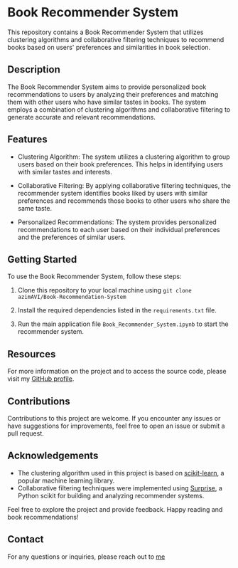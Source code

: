 # Book Recommender System

This repository contains a Book Recommender System that utilizes clustering algorithms and collaborative filtering techniques to recommend books based on users' preferences and similarities in book selection.

## Description

The Book Recommender System aims to provide personalized book recommendations to users by analyzing their preferences and matching them with other users who have similar tastes in books. The system employs a combination of clustering algorithms and collaborative filtering to generate accurate and relevant recommendations.

## Features

- Clustering Algorithm: The system utilizes a clustering algorithm to group users based on their book preferences. This helps in identifying users with similar tastes and interests.

- Collaborative Filtering: By applying collaborative filtering techniques, the recommender system identifies books liked by users with similar preferences and recommends those books to other users who share the same taste.

- Personalized Recommendations: The system provides personalized recommendations to each user based on their individual preferences and the preferences of similar users.

## Getting Started

To use the Book Recommender System, follow these steps:

1. Clone this repository to your local machine using `git clone azimAVI/Book-Recommendation-System`

2. Install the required dependencies listed in the `requirements.txt` file.

3. Run the main application file `Book_Recommender_System.ipynb` to start the recommender system.

## Resources

For more information on the project and to access the source code, please visit my [GitHub profile](https://github.com/azimAVI).

## Contributions

Contributions to this project are welcome. If you encounter any issues or have suggestions for improvements, feel free to open an issue or submit a pull request.

## Acknowledgements

- The clustering algorithm used in this project is based on [scikit-learn](https://scikit-learn.org/), a popular machine learning library.
- Collaborative filtering techniques were implemented using [Surprise](https://surprise.readthedocs.io/), a Python scikit for building and analyzing recommender systems.

Feel free to explore the project and provide feedback. Happy reading and book recommendations!

## Contact

For any questions or inquiries, please reach out to [me](https://www.linkedin.com/in/aayushverma2002/)
